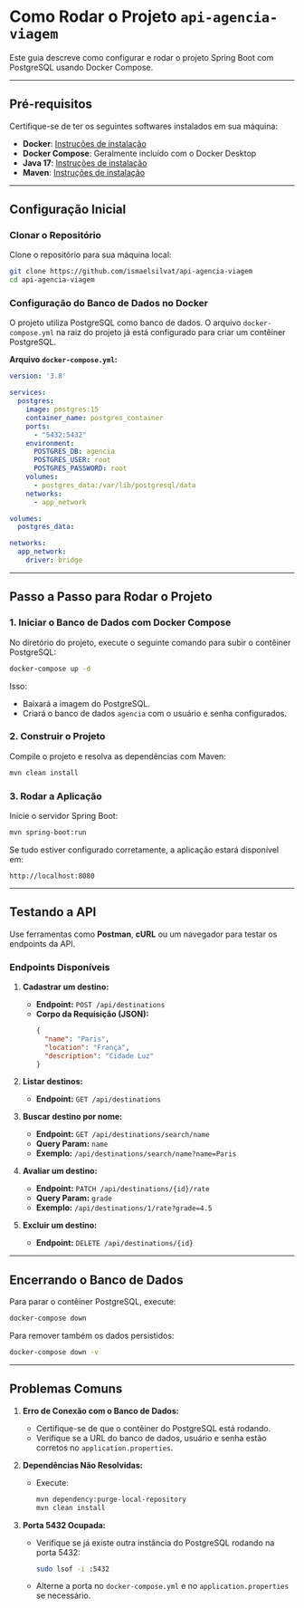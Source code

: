 # Como Rodar o Projeto `api-agencia-viagem`

Este guia descreve como configurar e rodar o projeto Spring Boot com PostgreSQL usando Docker Compose.

---

## **Pré-requisitos**

Certifique-se de ter os seguintes softwares instalados em sua máquina:

- **Docker**: [Instruções de instalação](https://docs.docker.com/get-docker/)
- **Docker Compose**: Geralmente incluído com o Docker Desktop
- **Java 17**: [Instruções de instalação](https://adoptium.net/)
- **Maven**: [Instruções de instalação](https://maven.apache.org/install.html)

---

## **Configuração Inicial**

### Clonar o Repositório

Clone o repositório para sua máquina local:

```bash
git clone https://github.com/ismaelsilvat/api-agencia-viagem
cd api-agencia-viagem
```

### Configuração do Banco de Dados no Docker

O projeto utiliza PostgreSQL como banco de dados. O arquivo `docker-compose.yml` na raiz do projeto já está configurado para criar um contêiner PostgreSQL.

**Arquivo `docker-compose.yml`:**

```yaml
version: '3.8'

services:
  postgres:
    image: postgres:15
    container_name: postgres_container
    ports:
      - "5432:5432"
    environment:
      POSTGRES_DB: agencia
      POSTGRES_USER: root
      POSTGRES_PASSWORD: root
    volumes:
      - postgres_data:/var/lib/postgresql/data
    networks:
      - app_network

volumes:
  postgres_data:

networks:
  app_network:
    driver: bridge
```

---

## **Passo a Passo para Rodar o Projeto**

### 1. **Iniciar o Banco de Dados com Docker Compose**

No diretório do projeto, execute o seguinte comando para subir o contêiner PostgreSQL:

```bash
docker-compose up -d
```

Isso:
- Baixará a imagem do PostgreSQL.
- Criará o banco de dados `agencia` com o usuário e senha configurados.

### 2. **Construir o Projeto**

Compile o projeto e resolva as dependências com Maven:

```bash
mvn clean install
```

### 3. **Rodar a Aplicação**

Inicie o servidor Spring Boot:

```bash
mvn spring-boot:run
```

Se tudo estiver configurado corretamente, a aplicação estará disponível em:

```
http://localhost:8080
```

---

## **Testando a API**

Use ferramentas como **Postman**, **cURL** ou um navegador para testar os endpoints da API.

### Endpoints Disponíveis

1. **Cadastrar um destino:**
   - **Endpoint:** `POST /api/destinations`
   - **Corpo da Requisição (JSON):**
     ```json
     {
       "name": "Paris",
       "location": "França",
       "description": "Cidade Luz"
     }
     ```

2. **Listar destinos:**
   - **Endpoint:** `GET /api/destinations`

3. **Buscar destino por nome:**
   - **Endpoint:** `GET /api/destinations/search/name`
   - **Query Param:** `name`
   - **Exemplo:** `/api/destinations/search/name?name=Paris`

4. **Avaliar um destino:**
   - **Endpoint:** `PATCH /api/destinations/{id}/rate`
   - **Query Param:** `grade`
   - **Exemplo:** `/api/destinations/1/rate?grade=4.5`

5. **Excluir um destino:**
   - **Endpoint:** `DELETE /api/destinations/{id}`

---

## **Encerrando o Banco de Dados**

Para parar o contêiner PostgreSQL, execute:

```bash
docker-compose down
```

Para remover também os dados persistidos:

```bash
docker-compose down -v
```

---

## **Problemas Comuns**

1. **Erro de Conexão com o Banco de Dados:**
   - Certifique-se de que o contêiner do PostgreSQL está rodando.
   - Verifique se a URL do banco de dados, usuário e senha estão corretos no `application.properties`.

2. **Dependências Não Resolvidas:**
   - Execute:
     ```bash
     mvn dependency:purge-local-repository
     mvn clean install
     ```

3. **Porta 5432 Ocupada:**
   - Verifique se já existe outra instância do PostgreSQL rodando na porta 5432:
     ```bash
     sudo lsof -i :5432
     ```
   - Alterne a porta no `docker-compose.yml` e no `application.properties` se necessário.
